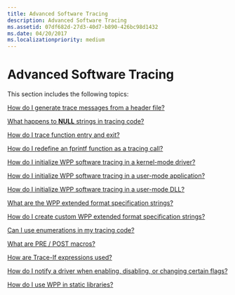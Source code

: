 ```yaml
---
title: Advanced Software Tracing
description: Advanced Software Tracing
ms.assetid: 07df682d-27d3-40d7-b890-426bc98d1432
ms.date: 04/20/2017
ms.localizationpriority: medium
---
```


# Advanced Software Tracing


This section includes the following topics:

[How do I generate trace messages from a header file?](how-do-i-generate-trace-messages-from-a-header-file-.md)

[What happens to **NULL** strings in tracing code?](what-happens-to-null-strings-in-tracing-code-.md)

[How do I trace function entry and exit?](how-do-i-trace-function-entry-and-exit-.md)

[How do I redefine an fprintf function as a tracing call?](how-do-i-redefine-an-fprintf-function-as-a-tracing-call-.md)

[How do I initialize WPP software tracing in a kernel-mode driver?](how-do-i-initialize-wpp-software-tracing-in-a-kernel-mode-driver-.md)

[How do I initialize WPP software tracing in a user-mode application?](how-do-i-initialize-wpp-software-tracing-in-a-user-mode-application-.md)

[How do I initialize WPP software tracing in a user-mode DLL?](how-do-i-initialize-wpp-software-tracing-in-a-user-mode-dll-.md)

[What are the WPP extended format specification strings?](what-are-the-wpp-extended-format-specification-strings-.md)

[How do I create custom WPP extended format specification strings?](how-do-i-create-custom-wpp-extended-format-specification-strings-.md)

[Can I use enumerations in my tracing code?](can-i-use-enumerations-in-my-tracing-code-.md)

[What are PRE / POST macros?](what-are-pre---post-macros-.md)

[How are Trace-If expressions used?](how-are-trace-if-expressions-used-.md)

[How do I notify a driver when enabling, disabling, or changing certain flags?](how-do-i-notify-a-driver-when-enabling--disabling--or-changing-certain.md)

[How do I use WPP in static libraries?](how-do-i-use-wpp-in-static-libraries-.md)

 

 






